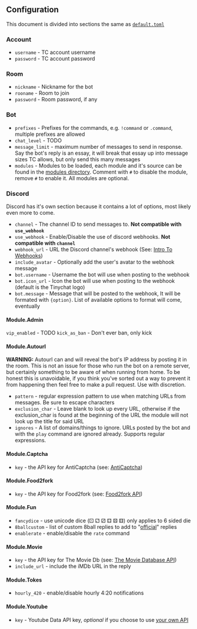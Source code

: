 ## Configuration
This document is divided into sections the same as [`default.toml`](https://github.com/JohnRipper/quantum/blob/master/default.toml)
### Account
- `username` - TC account username
- `password` - TC account password

### Room
- `nickname` - Nickname for the bot
- `rooname` - Room to join
- `password` - Room password, if any

### Bot
- `prefixes` - Prefixes for the commands, e.g. `!command` or `.command`, multiple prefixes are allowed
- `chat_level` - TODO
- `message_limit` - maximum number of messages to send in response. Say the bot's reply is an essay, it will break that essay up into message sizes TC allows, but only send this many messages
- `modules` - Modules to be loaded, each module and it's source can be found in the [modules directory](https://github.com/JohnRipper/quantum/tree/master/modules). Comment with `#` to disable the module, remove `#` to enable it. All modules are optional.

### Discord
Discord has it's own section because it contains a lot of options, most likely even more to come.
- `channel` - The channel ID to send messages to. **Not compatible with `use_webhook`**
- `use_webhook` - Enable/Disable the use of discord webhooks. **Not compatible with `channel`**
- `webhook_url` - URL the Discord channel's webhook (See: [Intro To Webhooks](https://support.discordapp.com/hc/en-us/articles/228383668-Intro-to-Webhooks))
- `include_avatar` - Optionally add the user's avatar to the webhook message
- `bot.username` - Username the bot will use when posting to the webhook
- `bot.icon_url` - Icon the bot will use when posting to the webhook (default is the Tinychat logo)
- `bot.message` - Message that will be posted to the webhook, It will be formated with `{option}`. List of available options to format will come, eventually

#### Module.Admin
`vip_enabled` - TODO
`kick_as_ban` - Don't ever ban, only kick

#### Module.Autourl
**WARNING:** Autourl can and will reveal the bot's IP address by posting it in the room. This is not an issue for those who run the bot on a remote server, but certainly something to be aware of when running from home. To be honest this is unavoidable, if you think you've sorted out a way to prevent it from happening then feel free to make a pull request. Use with discretion.
- `pattern` - regular expression pattern to use when matching URLs from messages. Be sure to escape characters
- `exclusion_char` - Leave blank to look up every URL, otherwise if the exclusion_char is found at the beginning of the URL the module will not look up the title for said URL
- `ignores` - A list of domains/things to ignore. URLs posted by the bot and with the `play` command are ignored already. Supports regular expressions.

#### Module.Captcha
- `key` - the API key for AntiCaptcha (see: [AntiCaptcha](https://anti-captcha.com/mainpage))

#### Module.Food2fork
- `key` - the API key for Food2fork (see: [Food2fork API](https://www.food2fork.com/about/api))

#### Module.Fun
- `fancydice` - use unicode dice (⚀ ⚁ ⚂ ⚃ ⚄ ⚅) only applies to 6 sided die
- `8ballcustom` - list of custom 8ball replies to add to "[official](https://en.wikipedia.org/wiki/Magic_8-Ball#Possible_answers)" replies
- `enablerate` - enable/disable the `rate` command

#### Module.Movie
- `key` - the API key for The Movie Db (see: [The Movie Database API](https://developers.themoviedb.org/3/getting-started))
- `include_url` - include the iMDb URL in the reply 

#### Module.Tokes
- `hourly_420` - enable/disable hourly 4:20 notifications

#### Module.Youtube
- `key` - Youtube Data API key, *optional* if you choose to use [your own API](https://developers.google.com/youtube/v3/)
